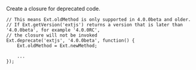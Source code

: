 Create a closure for deprecated code.

    // This means Ext.oldMethod is only supported in 4.0.0beta and older.
    // If Ext.getVersion('extjs') returns a version that is later than '4.0.0beta', for example '4.0.0RC',
    // the closure will not be invoked
    Ext.deprecate('extjs', '4.0.0beta', function() {
        Ext.oldMethod = Ext.newMethod;

        ...
    });

